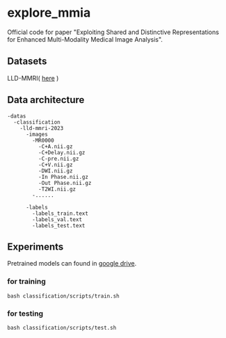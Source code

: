 # explore_mmia
Official code for paper "Exploiting Shared and Distinctive Representations for Enhanced Multi-Modality Medical Image Analysis".

## Datasets
LLD-MMRI( [here](https://github.com/LMMMEng/LLD-MMRI-Dataset?tab=readme-ov-file) )

## Data architecture
```
-datas
  -classification
    -lld-mmri-2023
      -images
        -MR0000
          -C+A.nii.gz
          -C+Delay.nii.gz
          -C-pre.nii.gz
          -C+V.nii.gz
          -DWI.nii.gz
          -In Phase.nii.gz
          -Out Phase.nii.gz
          -T2WI.nii.gz
        -......

      -labels
        -labels_train.text
        -labels_val.text
        -labels_test.text
```

## Experiments

Pretrained models can found in [google drive]([https://drive.google.com/drive/folders/1Dq9pjWID-1FKrISXIRfGajtE2WKkgLEu?usp=drive_link](https://drive.google.com/file/d/1oX-gdpvfYN8f1PNS6DA2SS0hs--P4jdO/view?usp=sharing)).

### for training 
```
bash classification/scripts/train.sh
```

### for testing
```
bash classification/scripts/test.sh
```



